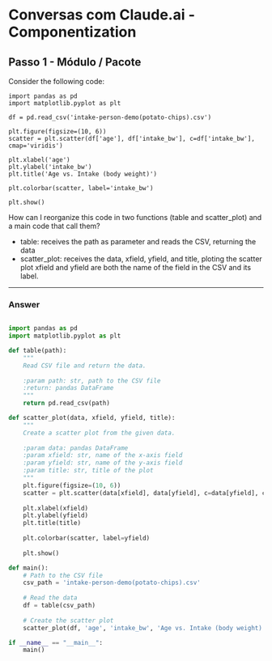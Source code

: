 # Conversas com Claude.ai - Componentization

## Passo 1 - Módulo / Pacote

Consider the following code:


```
import pandas as pd
import matplotlib.pyplot as plt

df = pd.read_csv('intake-person-demo(potato-chips).csv')

plt.figure(figsize=(10, 6))
scatter = plt.scatter(df['age'], df['intake_bw'], c=df['intake_bw'], cmap='viridis')

plt.xlabel('age')
plt.ylabel('intake_bw')
plt.title('Age vs. Intake (body weight)')

plt.colorbar(scatter, label='intake_bw')

plt.show()
```

How can I reorganize this code in two functions (table and scatter_plot) and a main code that call them?
* table: receives the path as parameter and reads the CSV, returning the data
* scatter_plot: receives the data, xfield, yfield, and title, ploting the scatter plot
xfield and yfield are both the name of the field in the CSV and its label.

<hr>

### Answer

~~~python

import pandas as pd
import matplotlib.pyplot as plt

def table(path):
    """
    Read CSV file and return the data.
    
    :param path: str, path to the CSV file
    :return: pandas DataFrame
    """
    return pd.read_csv(path)

def scatter_plot(data, xfield, yfield, title):
    """
    Create a scatter plot from the given data.
    
    :param data: pandas DataFrame
    :param xfield: str, name of the x-axis field
    :param yfield: str, name of the y-axis field
    :param title: str, title of the plot
    """
    plt.figure(figsize=(10, 6))
    scatter = plt.scatter(data[xfield], data[yfield], c=data[yfield], cmap='viridis')
    
    plt.xlabel(xfield)
    plt.ylabel(yfield)
    plt.title(title)
    
    plt.colorbar(scatter, label=yfield)
    
    plt.show()

def main():
    # Path to the CSV file
    csv_path = 'intake-person-demo(potato-chips).csv'
    
    # Read the data
    df = table(csv_path)
    
    # Create the scatter plot
    scatter_plot(df, 'age', 'intake_bw', 'Age vs. Intake (body weight)')

if __name__ == "__main__":
    main()

~~~